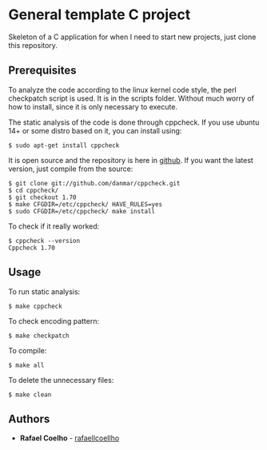 # General template C project

Skeleton of a C application for when I need to start new projects, just clone this repository.

## Prerequisites

To analyze the code according to the linux kernel code style, the perl checkpatch script is used. It is in the scripts folder. Without much worry of how to install, since it is only necessary to execute.

The static analysis of the code is done through cppcheck. If you use ubuntu 14+ or some distro based on it, you can install using:

```
$ sudo apt-get install cppcheck
```

It is open source and the repository is here in [github](https://github.com/danmar/cppcheck). If you want the latest version, just compile from the source:

```
$ git clone git://github.com/danmar/cppcheck.git
$ cd cppcheck/
$ git checkout 1.70
$ make CFGDIR=/etc/cppcheck/ HAVE_RULES=yes
$ sudo CFGDIR=/etc/cppcheck/ make install
```

To check if it really worked:

```
$ cppcheck --version
Cppcheck 1.70
```

## Usage

To run static analysis:

```
$ make cppcheck 
```
To check encoding pattern:

```
$ make checkpatch
```

To compile:

```
$ make all 
```

To delete the unnecessary files:

```
$ make clean 
```

## Authors

* **Rafael Coelho** - [rafaellcoellho](https://github.com/rafaellcoellho)
